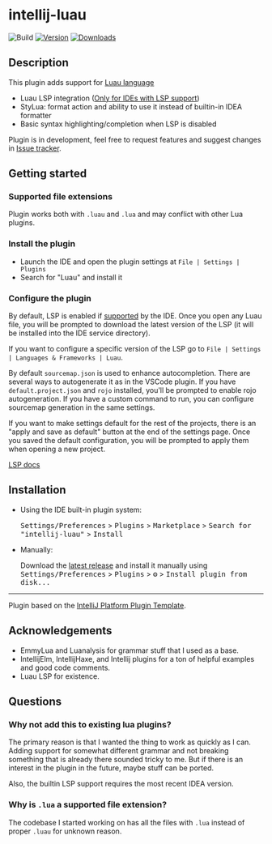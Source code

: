 # intellij-luau

![Build](https://github.com/AleksandrSl/intellij-luau/workflows/Build/badge.svg)
[![Version](https://img.shields.io/jetbrains/plugin/v/24957-luau.svg)](https://plugins.jetbrains.com/plugin/24957-luau)
[![Downloads](https://img.shields.io/jetbrains/plugin/d/24957-luau.svg)](https://plugins.jetbrains.com/plugin/24957-luau)

## Description
<!-- Plugin description -->
This plugin adds support for [Luau language](https://luau.org)

- Luau LSP integration ([Only for IDEs with LSP support](https://plugins.jetbrains.com/docs/intellij/language-server-protocol.html#supported-ides))
- StyLua: format action and ability to use it instead of builtin-in IDEA formatter
- Basic syntax highlighting/completion when LSP is disabled

Plugin is in development, feel free to request features and suggest changes in [Issue tracker](https://github.com/AleksandrSl/intellij-luau/issues).

## Getting started

### Supported file extensions

Plugin works both with `.luau` and `.lua` and may conflict with other Lua plugins.

### Install the plugin

- Launch the IDE and open the plugin settings at `File | Settings | Plugins`
- Search for "Luau" and install it

### Configure the plugin

By default, LSP is enabled if [supported](https://plugins.jetbrains.com/docs/intellij/language-server-protocol.html#supported-ides) by the IDE.
Once you open any Luau file, you will be prompted to download the latest version of the LSP (it will be installed into the IDE service directory).

If you want to configure a specific version of the LSP go to `File | Settings | Languages & Frameworks | Luau`.

By default `sourcemap.json` is used to enhance autocompletion. 
There are several ways to autogenerate it as in the VSCode plugin.
If you have `default.project.json` and `rojo` installed, you'll be prompted to enable rojo autogeneration.
If you have a custom command to run, you can configure sourcemap generation in the same settings.

If you want to make settings default for the rest of the projects, there is an "apply and save as default" button at the end of the settings page. 
Once you saved the default configuration, you will be prompted to apply them when opening a new project. 

[LSP docs](https://github.com/JohnnyMorganz/luau-lsp)

<!-- Plugin description end -->

## Installation

- Using the IDE built-in plugin system:
  
  <kbd>Settings/Preferences</kbd> > <kbd>Plugins</kbd> > <kbd>Marketplace</kbd> > <kbd>Search for "intellij-luau"</kbd> >
  <kbd>Install</kbd>
  
- Manually:

  Download the [latest release](https://github.com/AleksandrSl/intellij-luau/releases/latest) and install it manually using
  <kbd>Settings/Preferences</kbd> > <kbd>Plugins</kbd> > <kbd>⚙️</kbd> > <kbd>Install plugin from disk...</kbd>

---
Plugin based on the [IntelliJ Platform Plugin Template][template].

[template]: https://github.com/JetBrains/intellij-platform-plugin-template
[docs:plugin-description]: https://plugins.jetbrains.com/docs/intellij/plugin-user-experience.html#plugin-description-and-presentation

## Acknowledgements

- EmmyLua and Luanalysis for grammar stuff that I used as a base. 
- IntellijElm, IntellijHaxe, and Intellij plugins for a ton of helpful examples and good code comments.
- Luau LSP for existence.

## Questions

### Why not add this to existing lua plugins? 
The primary reason is that I wanted the thing to work as quickly as I can. 
Adding support for somewhat different grammar and not breaking something that is already there sounded tricky to me.
But if there is an interest in the plugin in the future, maybe stuff can be ported.

Also, the builtin LSP support requires the most recent IDEA version. 

### Why is `.lua` a supported file extension? 
The codebase I started working on has all the files with `.lua` instead of proper `.luau` for unknown reason.

